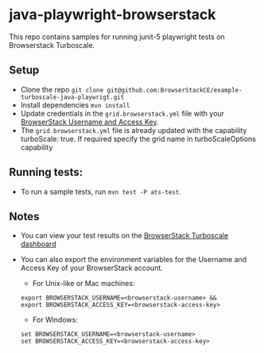 #  java-playwright-browserstack
This repo contains samples for running junit-5 playwright tests on Browserstack Turboscale.

## Setup
* Clone the repo `git clone git@github.com:BrowserStackCE/example-turboscale-java-playwrigt.git`
* Install dependencies `mvn install`
* Update credentials in the `grid.browserstack.yml` file with your [BrowserStack Username and Access Key](https://www.browserstack.com/accounts/settings).
* The `grid.browserstack.yml` file is already updated with the capability turboScale: true. If required specify the grid name in turboScaleOptions capability

## Running tests:
* To run a sample tests, run `mvn test -P ats-test`.


## Notes
* You can view your test results on the [BrowserStack Turboscale dashboard](https://grid.browserstack.com/dashboard/)
* You can also export the environment variables for the Username and Access Key of your BrowserStack account.

  * For Unix-like or Mac machines:
  ```
  export BROWSERSTACK_USERNAME=<browserstack-username> &&
  export BROWSERSTACK_ACCESS_KEY=<browserstack-access-key>
  ```
  
  * For Windows:
  ```
  set BROWSERSTACK_USERNAME=<browserstack-username>
  set BROWSERSTACK_ACCESS_KEY=<browserstack-access-key>
  ```
